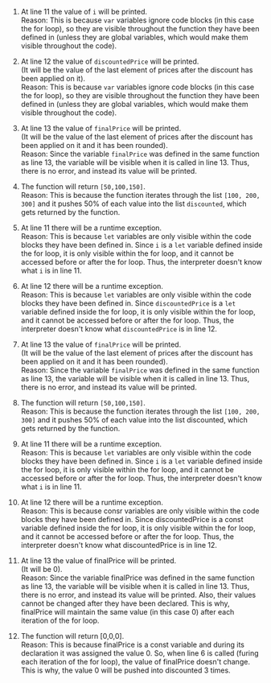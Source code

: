 1. At line 11 the value of `i` will be printed.  
   Reason: This is because `var` variables ignore code blocks (in this case the for loop), so they are visible throughout the function they have been defined in (unless they are global variables, which would make them visible throughout the code).

2. At line 12 the value of `discountedPrice` will be printed.  
   (It will be the value of the last element of prices after the discount has been applied on it).  
   Reason: This is because `var` variables ignore code blocks (in this case the for loop), so they are visible throughout the function they have been defined in (unless they are global variables, which would make them visible throughout the code).

3. At line 13 the value of `finalPrice` will be printed.  
   (It will be the value of the last element of prices after the discount has been applied on it and it has been rounded).  
   Reason: Since the variable `finalPrice` was defined in the same function as line 13, the variable will be visible when it is called in line 13. Thus, there is no error, and instead its value will be printed.

4. The function will return `[50,100,150]`.  
   Reason: This is because the function iterates through the list `[100, 200, 300]` and it pushes 50% of each value into the list `discounted`, which gets returned by the function. 

5. At line 11 there will be a runtime exception.  
   Reason: This is because `let` variables are only visible within the code blocks they have been defined in. Since `i` is a `let` variable defined inside the for loop, it is only visible within the for loop, and it cannot be accessed before or after the for loop. Thus, the interpreter doesn't know what `i` is in line 11.

6. At line 12 there will be a runtime exception.  
   Reason: This is because `let` variables are only visible within the code blocks they have been defined in. Since `discountedPrice` is a `let` variable defined inside the for loop, it is only visible within the for loop, and it cannot be accessed before or after the for loop. Thus, the interpreter doesn't know what `discountedPrice` is in line 12.

7. At line 13 the value of `finalPrice` will be printed.  
   (It will be the value of the last element of prices after the discount has been applied on it and it has been rounded).  
   Reason: Since the variable `finalPrice` was defined in the same function as line 13, the variable will be visible when it is called in line 13. Thus, there is no error, and instead its value will be printed.

8. The function will return `[50,100,150]`.  
   Reason: This is because the function iterates through the list `[100, 200, 300]` and it pushes 50% of each value into the list discounted, which gets returned by the function.

9.  At line 11 there will be a runtime exception.  
   Reason: This is because `let` variables are only visible within the code blocks they have been defined in. Since `i` is a `let` variable defined inside the for loop, it is only visible within the for loop, and it cannot be accessed before or after the for loop. Thus, the interpreter doesn't know what `i` is in line 11.

10. At line 12 there will be a runtime exception.  
   Reason: This is because consr variables are only visible within the code blocks they have been defined in. Since discountedPrice is a const variable defined inside the for loop, it is only visible within the for loop, and it cannot be accessed before or after the for loop. Thus, the interpreter doesn't know what discountedPrice is in line 12.

11. At line 13 the value of finalPrice will be printed.  
    (It will be 0).  
    Reason: Since the variable finalPrice was defined in the same function as line 13, the variable will be visible when it is called in line 13. Thus, there is no error, and instead its value will be printed. Also, their values cannot be changed after they have been declared. This is why, finalPrice will maintain the same value (in this case 0) after each iteration of the for loop.

12. The function will return [0,0,0].  
    Reason: This is because finalPrice is a const variable and during its declaration it was assigned the value 0. So, when line 6 is called (furing each iteration of the for loop), the value of finalPrice doesn't change. This is why, the value 0 will be pushed into discounted 3 times.

